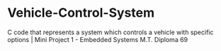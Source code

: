 # Vehicle-Control-System
C code that represents a system which controls a vehicle with specific options | Mini Project 1 - Embedded Systems M.T. Diploma 69
